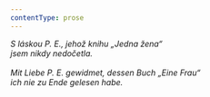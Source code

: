 ```yaml
---
contentType: prose
---
```


_S láskou P. E., jehož knihu „Jedna žena“  
jsem nikdy nedočetla.   
   
Mit Liebe P. E. gewidmet, dessen Buch „Eine Frau“  
ich nie zu Ende gelesen habe._
